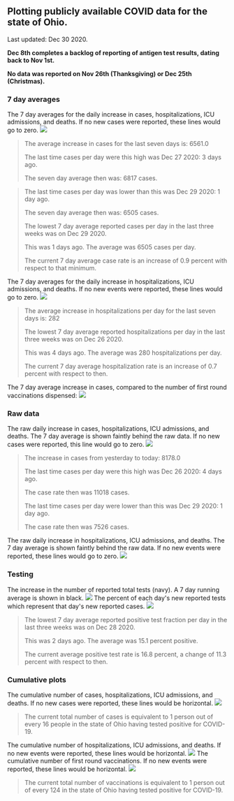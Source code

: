 ## Plotting publicly available COVID data for the state of Ohio. 

Last updated: Dec 30 2020. 

**Dec 8th completes a backlog of reporting of antigen test results, dating back to Nov 1st.**

**No data was reported on Nov 26th (Thanksgiving) or Dec 25th (Christmas).**
### 7 day averages
The 7 day averages for the daily increase in cases, hospitalizations, ICU admissions, and deaths. If no new cases were reported, these lines would go to zero.
![](7dayaverage_cases.png)

>The average increase in cases for the last seven days is: 6561.0
>
>The last time cases per day were this high was Dec 27 2020: 3 days ago.
>
>The seven day average then was: 6817 cases.

>
>The last time cases per day was lower than this was Dec 29 2020: 1 day ago.
>
>The seven day average then was: 6505 cases.
>
>The lowest 7 day average reported cases per day in the last three weeks was on Dec 29 2020.
>
>This was 1 days ago. The average was 6505 cases per day.
>
>The current 7 day average case rate is an increase of 0.9 percent with respect to that minimum.

The 7 day averages for the daily increase in hospitalizations, ICU admissions, and deaths. If no new events were reported, these lines would go to zero.
![](7dayaverage_hospital.png)

>The average increase in hospitalizations per day for the last seven days is: 282
>
>The lowest 7 day average reported hospitalizations per day in the last three weeks was on Dec 26 2020.
>
>This was 4 days ago. The average was 280 hospitalizations per day.
>
>The current 7 day average hospitalization rate is an increase of 0.7 percent with respect to then.

The 7 day average increase in cases, compared to the number of first round vaccinations dispensed:
![](DailyVaccinationsCases.png)

### Raw data
The raw daily increase in cases, hospitalizations, ICU admissions, and deaths. The 7 day average is shown faintly behind the raw data. If no new cases were reported, this line would go to zero.
![](DailyCases.png)

>The increase in cases from yesterday to today: 8178.0 
>
>The last time cases per day were this high was Dec 26 2020: 4 days ago. 
>
>The case rate then was 11018 cases.
>
>The last time cases per day were lower than this was Dec 29 2020: 1 day ago. 
>
>The case rate then was 7526 cases.

The raw daily increase in hospitalizations, ICU admissions, and deaths. The 7 day average is shown faintly behind the raw data. If no new events were reported, these lines would go to zero.
![](DailyHospitalizations.png)

### Testing

The increase in the number of reported total tests (navy). A 7 day running average is shown in black.
![](DailyTests.png)
The percent of each day's new reported tests which represent that day's new reported cases.
![](percentpositive_tests.png)

>The lowest 7 day average reported positive test fraction per day in the last three weeks was on Dec 28 2020.
>
>This was 2 days ago. The average was 15.1 percent positive. 
>
>The current average positive test rate is 16.8 percent, a change of 11.3 percent with respect to then. 

### Cumulative plots
The cumulative number of cases, hospitalizations, ICU admissions, and deaths. If no new cases were reported, these lines would be horizontal.
![](Cases.png)

>The current total number of cases is equivalent to 1 person out of every 16 people in the state of Ohio having tested positive for COVID-19.

The cumulative number of hospitalizations, ICU admissions, and deaths. If no new events were reported, these lines would be horizontal.
![](Hospitalizations.png)
The cumulative number of first round vaccinations. If no new events were reported, these lines would be horizontal.
![](Vaccinations.png)

>The current total number of vaccinations is equivalent to 1 person out of every 124 in the state of Ohio having tested positive for COVID-19.


